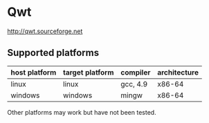 Qwt
===
http://qwt.sourceforge.net


Supported platforms
-------------------

| host platform | target platform | compiler | architecture |
| ------------- | --------------- | -------- | ------------ |
| linux         | linux           | gcc, 4.9 | x86-64       |
| windows       | windows         | mingw    | x86-64       |

Other platforms may work but have not been tested.
